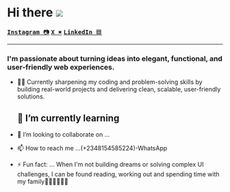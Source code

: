 # Hi there <img src="https://fonts.gstatic.com/s/e/notoemoji/latest/1f44b/lottie.json">


[<kbd>**Instagram** 📷</kbd>](https://www.instagram.com/thia_wip)
[<kbd>**X** ✖️</kbd>](https://x.com/thia_wip)
[<kbd>**LinkedIn** 🟦</kbd>](https://www.linkedin.com/in/fathia-gbolahan/)

---

### I'm passionate about turning ideas into elegant, functional, and user-friendly web experiences.
- 💪🏻 Currently sharpening my coding and problem-solving skills by building real-world projects and delivering clean, scalable, user-friendly solutions.
  
  🌱 I’m currently learning
  ---
  
- 💞️ I’m looking to collaborate on ...
  
- 📫 How to reach me ...(+2348154585224)-WhatsApp
  
- ⚡ Fun fact: ... When I'm not building dreams or solving complex UI challenges, I can be found reading, working out and spending time with my family🧑🏻‍🧑🏻‍🧒🏻

<!---
Thia100/Thia100 is a ✨ special ✨ repository because its `README.md` (this file) appears on your GitHub profile.
You can click the Preview link to take a look at your changes.
--->
